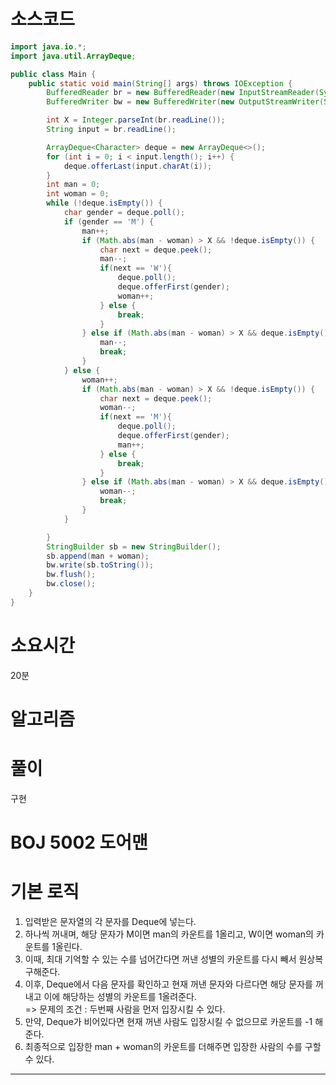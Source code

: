 # 소스코드

```Java
import java.io.*;
import java.util.ArrayDeque;

public class Main {
    public static void main(String[] args) throws IOException {
        BufferedReader br = new BufferedReader(new InputStreamReader(System.in));
        BufferedWriter bw = new BufferedWriter(new OutputStreamWriter(System.out));

        int X = Integer.parseInt(br.readLine());
        String input = br.readLine();

        ArrayDeque<Character> deque = new ArrayDeque<>();
        for (int i = 0; i < input.length(); i++) {
            deque.offerLast(input.charAt(i));
        }
        int man = 0;
        int woman = 0;
        while (!deque.isEmpty()) {
            char gender = deque.poll();
            if (gender == 'M') {
                man++;
                if (Math.abs(man - woman) > X && !deque.isEmpty()) {
                    char next = deque.peek();
                    man--;
                    if(next == 'W'){
                        deque.poll();
                        deque.offerFirst(gender);
                        woman++;
                    } else {
                        break;
                    }
                } else if (Math.abs(man - woman) > X && deque.isEmpty()) {
                    man--;
                    break;
                }
            } else {
                woman++;
                if (Math.abs(man - woman) > X && !deque.isEmpty()) {
                    char next = deque.peek();
                    woman--;
                    if(next == 'M'){
                        deque.poll();
                        deque.offerFirst(gender);
                        man++;
                    } else {
                        break;
                    }
                } else if (Math.abs(man - woman) > X && deque.isEmpty()) {
                    woman--;
                    break;
                }
            }

        }
        StringBuilder sb = new StringBuilder();
        sb.append(man + woman);
        bw.write(sb.toString());
        bw.flush();
        bw.close();
    }
}
```

# 소요시간

20분

# 알고리즘

# 풀이

구현

# BOJ 5002 도어맨

# 기본 로직

1. 입력받은 문자열의 각 문자를 Deque에 넣는다.
2. 하나씩 꺼내며, 해당 문자가 M이면 man의 카운트를 1올리고, W이면 woman의 카운트를 1올린다.
3. 이때, 최대 기억할 수 있는 수를 넘어간다면 꺼낸 성별의 카운트를 다시 빼서 원상복구해준다.
4. 이후, Deque에서 다음 문자를 확인하고 현재 꺼낸 문자와 다르다면 해당 문자를 꺼내고 이에 해당하는 성별의 카운트를 1올려준다.  
   => 문제의 조건 : 두번째 사람을 먼저 입장시킬 수 있다.
5. 만약, Deque가 비어있다면 현재 꺼낸 사람도 입장시킬 수 없으므로 카운트를 -1 해준다.
6. 최종적으로 입장한 man + woman의 카운트를 더해주면 입장한 사람의 수를 구할 수 있다.

---
